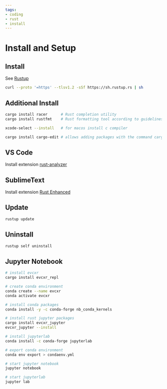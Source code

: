 ```yaml
---
tags:
- coding
- rust
- install
---
```

# Install and Setup
## Install

See [Rustup](https://rustup.rs)

``` bash
curl --proto '=https' --tlsv1.2 -sSf https://sh.rustup.rs | sh
```

## Additional Install

``` bash
cargo install racer      # Rust completion utility
cargo install rustfmt    # Rust formatting tool according to guidelines

xcode-select --install   # for macos install c compiler

cargo install cargo-edit # allows adding packages with the command cargo add
```

## VS Code

Install extension
[rust-analyzer](https://marketplace.visualstudio.com/items?itemName=rust-lang.rust-analyzer)

## SublimeText

Install extension [Rust Enhanced](https://packagecontrol.io/packages/Rust%20Enhanced)

## Update

``` bash
rustup update
```

## Uninstall

``` bash
rustup self uninstall
```

## Jupyter Notebook

``` bash
# install evcxr
cargo install evcxr_repl

# create conda environment
conda create --name evcxr
conda activate evcxr

# install conda packages
conda install -y -c conda-forge nb_conda_kernels

# install rust jupyter packages
cargo install evcxr_jupyter
evcxr_jupyter --install

# install jupyterlab
conda install -c conda-forge jupyterlab

# export conda environment
conda env export > condaenv.yml

# start jupyter notebook
jupyter notebook

# start jupyterlab
jupyter lab
```
